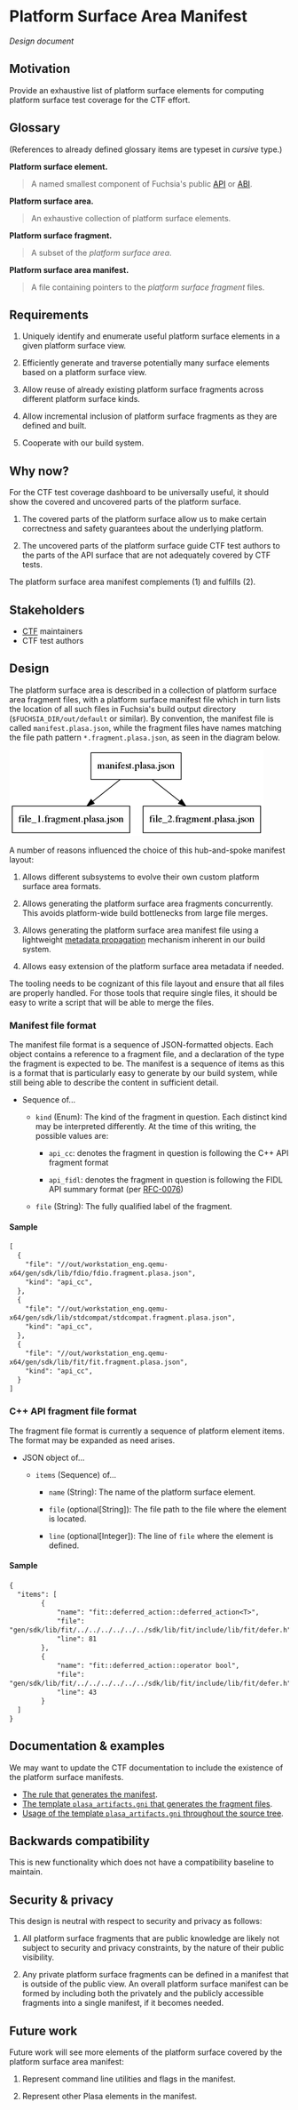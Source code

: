 # Platform Surface Area Manifest

*Design document*

## Motivation

Provide an exhaustive list of platform surface elements for computing platform
surface test coverage for the CTF effort.

## Glossary

(References to already defined glossary items are typeset in *cursive* type.)

**Platform surface element.**

> A named smallest component of Fuchsia's public [API][api] or [ABI][abi].

**Platform surface area.**

> An exhaustive collection of platform surface elements.

**Platform surface fragment.**

> A subset of the *platform surface area*.

**Platform surface area manifest.**

> A file containing pointers to the *platform surface fragment* files.

## Requirements

1. Uniquely identify and enumerate useful platform surface elements in a given
   platform surface view.

2. Efficiently generate and traverse potentially many surface elements based on
   a platform surface view.

3. Allow reuse of already existing platform surface fragments across different
   platform surface kinds.

4. Allow incremental inclusion of platform surface fragments as they are
   defined and built.

5. Cooperate with our build system.

## Why now?

For the CTF test coverage dashboard to be universally useful, it should show
the covered and uncovered parts of the platform surface.

1. The covered parts of the platform surface allow us to make certain
   correctness and safety guarantees about the underlying platform.

2. The uncovered parts of the platform surface guide CTF test authors to the
   parts of the API surface that are not adequately covered by CTF tests.

The platform surface area manifest complements (1) and fulfills (2).

## Stakeholders

*   [CTF][cts] maintainers
*   CTF test authors

## Design

The platform surface area is described in a collection of platform surface area
fragment files, with a platform surface manifest file which in turn lists the
location of all such files in Fuchsia's build output directory
(`$FUCHSIA_DIR/out/default` or similar).  By convention, the manifest file is
called `manifest.plasa.json`, while the fragment files have names matching the
file path pattern `*.fragment.plasa.json`, as seen in the diagram below.

![The logical structure of the plasa files](plasa_manifest_structure.dot.png "A graph showing the root node marked manifest.plasa.json and two edges one pointing at file_1.fragment.plasa.json, other pointing at file_2.fragment.plasa.json")

A number of reasons influenced the choice of this hub-and-spoke manifest layout:

1. Allows different subsystems to evolve their own custom platform surface area
   formats.

2. Allows generating the platform surface area fragments concurrently. This
   avoids platform-wide build bottlenecks from large file merges.

3. Allows generating the platform surface area manifest file using a
   lightweight [metadata propagation][mp] mechanism inherent in our build system.

4. Allows easy extension of the platform surface area metadata if needed.

[mp]: https://gn.googlesource.com/gn/+/main/docs/reference.md#var_metadata

The tooling needs to be cognizant of this file layout and ensure that all files
are properly handled.  For those tools that require single files, it should be
easy to write a script that will be able to merge the files.

### Manifest file format

The manifest file format is a sequence of JSON-formatted objects.  Each object
contains a reference to a fragment file, and a declaration of the type the
fragment is expected to be. The manifest is a sequence of items as this is a
format that is particularly easy to generate by our build system, while still
being able to describe the content in sufficient detail.

* Sequence of...

  * `kind` (Enum): The kind of the fragment in question. Each distinct kind may
      be interpreted differently. At the time of this writing, the possible
      values are:

    * `api_cc`: denotes the fragment in question is following the C++ API
        fragment format

    * `api_fidl`: denotes the fragment in question is following the FIDL API
        summary format (per [RFC-0076][rfc76])

  * `file` (String): The fully qualified label of the fragment.

#### Sample
```
[
  {
    "file": "//out/workstation_eng.qemu-x64/gen/sdk/lib/fdio/fdio.fragment.plasa.json",
    "kind": "api_cc",
  },
  {
    "file": "//out/workstation_eng.qemu-x64/gen/sdk/lib/stdcompat/stdcompat.fragment.plasa.json",
    "kind": "api_cc",
  },
  {
    "file": "//out/workstation_eng.qemu-x64/gen/sdk/lib/fit/fit.fragment.plasa.json",
    "kind": "api_cc",
  }
]
```
### C++ API fragment file format

The fragment file format is currently a sequence of platform element items.
The format may be expanded as need arises.

* JSON object of...

  * `items` (Sequence) of...

    * `name` (String): The name of the platform surface element.

    * `file` (optional[String]): The file path to the file where the element is
        located.

    * `line` (optional[Integer]): The line of `file` where the element is
        defined.

#### Sample

```
{
  "items": [
        {
            "name": "fit::deferred_action::deferred_action<T>",
            "file": "gen/sdk/lib/fit/../../../../../../sdk/lib/fit/include/lib/fit/defer.h",
            "line": 81
        },
        {
            "name": "fit::deferred_action::operator bool",
            "file": "gen/sdk/lib/fit/../../../../../../sdk/lib/fit/include/lib/fit/defer.h",
            "line": 43
        }
  ]
}
```
## Documentation & examples

We may want to update the CTF documentation to include the existence of the
platform surface manifests.

*   [The rule that generates the manifest][l1].
*   [The template `plasa_artifacts.gni` that generates the fragment files][l2].
*   [Usage of the template `plasa_artifacts.gni` throughout the source tree][l3].

## Backwards compatibility

This is new functionality which does not have a compatibility baseline to
maintain.

## Security & privacy

This design is neutral with respect to security and privacy as follows:

1. All platform surface fragments that are public knowledge are likely not
   subject to security and privacy constraints, by the nature of their public
   visibility.

2. Any private platform surface fragments can be defined in a manifest that is
   outside of the public view.  An overall platform surface manifest can be
   formed by including both the privately and the publicly accessible fragments
   into a single manifest, if it becomes needed.

## Future work

Future work will see more elements of the platform surface covered by the
platform surface area manifest:

1. Represent command line utilities and flags in the manifest.

2. Represent other Plasa elements in the manifest.

[abi]: /docs/concepts/packages/system.md#abi_surfaces
[api]: /docs/contribute/governance/rfcs/0002_platform_versioning.md#implementation
[cts]: /docs/development/testing/cts/overview.md
[l1]: https://cs.opensource.google/fuchsia/fuchsia/+/main:sdk/BUILD.gn;l=53;drc=0590a9df6e18abbaafb719c42cc2ef59abb7fdb6
[l2]: https://cs.opensource.google/fuchsia/fuchsia/+/main:sdk/cts/plasa/plasa_artifacts.gni;l=8
[l3]: https://cs.opensource.google/search?q=plasa_artifacts.gni&ss=fuchsia%2Ffuchsia
[rfc76]: /docs/contribute/governance/rfcs/0076_fidl_api_summaries.md

